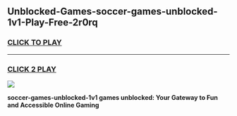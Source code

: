 
## Unblocked-Games-soccer-games-unblocked-1v1-Play-Free-2r0rq
<h3>
<a href="https://premium76.site?title=soccer-games-unblocked-1v1&ref=22A">CLICK TO PLAY</a></h3>
<hr>

<h3>
<a href="https://premium76.site?title=soccer-games-unblocked-1v1&ref=22A">CLICK 2 PLAY</a>
  
</h3>

<a href="https://premium76.site?title=soccer-games-unblocked-1v1&ref=22A"><img src="https://clearcache.store/games.png"></a>


**soccer-games-unblocked-1v1 games unblocked: Your Gateway to Fun and Accessible Online Gaming**
